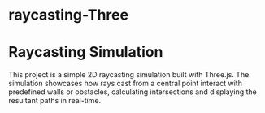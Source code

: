 # raycasting-Three
 
# Raycasting Simulation

This project is a simple 2D raycasting simulation built with Three.js. 
The simulation showcases how rays cast from a central point interact with predefined walls or obstacles, 
calculating intersections and displaying the resultant paths in real-time.